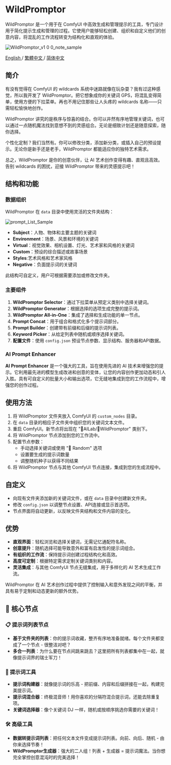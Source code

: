 # WildPromptor

WildPromptor 是一个用于在 ComfyUI 中高效生成和管理提示的工具，专门设计用于简化提示生成和管理的过程。它使用户能够轻松创建、组织和自定义他们的创意内容，将混乱的工作流程转变为结构化和直观的体验。

![WildPromptor_v1 0 0_note_sample](https://github.com/user-attachments/assets/4b1ad11f-9097-4247-86be-6f9771fd5580)

[English ](README.md) / [繁體中文 ](README.zh-tw.md) / [简体中文 ](README.zh-cn.md)

## 简介

有没有觉得在 ComfyUI 的 wildcards 系统中迷路就像在玩杂耍？我有过这种感觉，所以我开发了 WildPromptor。把它想象成你的关键词 GPS，将混乱变得简单，使用方便的下拉菜单。再也不用记住那些让人头疼的 wildcards 名称——只需轻松愉快地创作。

WildPromptor 讲究的是秩序与惊喜的结合。你可以井然有序地管理关键词，也可以通过一点随机魔法找到意想不到的灵感组合。无论是细致计划还是随意探索，随你选择。

个性化定制？我们当然有。你可以修改分类，添加新分类，或插入自己的预设提示。无论你是新手还是老手，WildPromptor 都能适应你的独特艺术需求。

总之，WildPromptor 是你的创意伙伴，让 AI 艺术创作变得有趣、直观且高效。告别 wildcards 的困扰，迎接 WildPromptor 带来的灵感提示吧！

## 结构和功能

### 数据组织
WildPromptor 在 `data` 目录中使用灵活的文件夹结构：

![prompt_List_Sample](https://github.com/user-attachments/assets/3b17c9f2-04c0-4394-9673-3c3ec8898887)

- **Subject**：人物、物体和主要主题的关键词
- **Environment**：场景、风景和环境的关键词
- **Virtual**：视觉效果、相机设置、灯光、艺术家和风格的关键词
- **Custom**：预设的综合描述或故事场景
- **Styles**:艺术风格和艺术家风格
- **Negative**：负面提示词的关键词

此结构可自定义，用户可根据需要添加或修改文件夹。

### 主要组件
1. **WildPromptor Selector**：通过下拉菜单从预定义类别中选择关键词。
2. **WildPromptor Generator**：根据选择的选项生成完整的提示词。
3. **WildPromptor All-in-One**：集成了选择和生成功能的单一节点。
4. **Prompt Concat**：用于组合和格式化多个提示词部分。
5. **Prompt Builder**：创建带有前缀和后缀的提示词列表。
6. **Keyword Picker**：从给定列表中随机或顺序选择关键词。
7. **配置文件**：使用 `config.json` 预设节点参数、显示结构、服务器和API数据。


### AI Prompt Enhancer
**AI Prompt Enhancer** 是一个强大的工具，旨在使用先进的 AI 技术来增强您的提示。它利用最先进的模型生成改进和创意的变体，让您的内容创作更加动态和引人入胜。具有可自定义的批量大小和输出选项，它无缝地集成到您的工作流程中，增强您的创作过程。

## 使用方法

1. 将 WildPromptor 文件夹放入 ComfyUI 的 `custom_nodes` 目录。
2. 在 `data` 目录的相应子文件夹中组织您的关键词文本文件。
3. 重启 ComfyUI。新节点将出现在 "🧪AILab/🧿WildPromptor" 类别下。
4. 将 WildPromptor 节点添加到您的工作流中。
5. 配置节点参数：
   - 手动选择关键词或使用 "🎲 Random" 选项
   - 设置要生成的提示词数量
   - 调整随机种子以获得不同结果
6. 将 WildPromptor 节点与其他 ComfyUI 节点连接，集成到您的生成流程中。

## 自定义

- 向现有文件夹添加新的关键词文件，或在 `data` 目录中创建新文件夹。
- 修改 `config.json` 以调整节点设置、API连接或显示首选项。
- 节点界面将自动更新，以反映文件夹结构和文件内容的变化。

## 优势

- **直观界面**：轻松浏览和选择关键词，无需记忆通配符名称。
- **创意提升**：随机选择可能导致意外和富有启发性的提示词组合。
- **有组织的工作流**：保持提示词创建过程结构化和高效。
- **高度可定制**：根据特定需求定制关键词类别和内容。
- **灵活集成**：与其他 ComfyUI 节点无缝集成，用于多样化的 AI 艺术生成工作流。

WildPromptor 在 AI 艺术创作过程中提供了控制输入和意外发现之间的平衡，并具有易于定制和动态更新的额外优势。

## 🌟 核心节点

### 📋 提示词列表节点
- **基于文件夹的列表**：你的提示词收藏，整齐有序地准备就绪。每个文件夹都变成了一个节点 - 很整洁对吧？
- **多合一列表**：为什么要在节点间跳来跳去？这里把所有列表都集中在一起，就像提示词界的瑞士军刀！

### 🔀 提示词工具
- **提示词构建器**：就像提示词的乐高 - 把前缀、内容和后缀拼接在一起，构建完美提示词。
- **提示词混合器**：终极混音师！用你喜欢的分隔符混合提示词，还能去除重复项。
- **关键词选择器**：像个关键词 DJ 一样，随机或按顺序挑选你需要的关键词！

### 🛠️ 高级工具
- **数据转提示词列表**：把任何文本文件变成提示词列表。向前、向后、随机 - 由你来选择节奏！
- **WildPromptor生成器**：强大的二人组！列表 + 生成器 = 提示词魔法。当你想完全掌控创意混沌时的完美选择！

